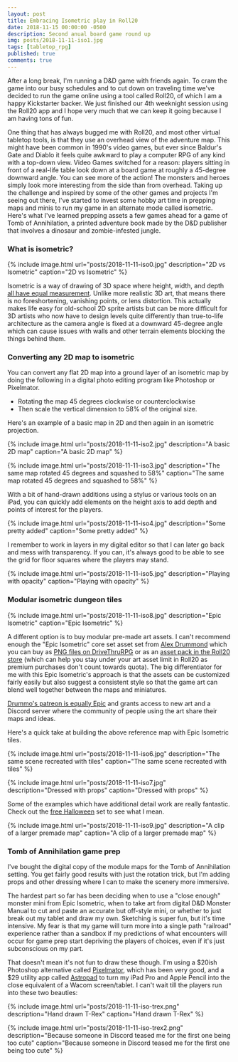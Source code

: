 ```yaml
---
layout: post
title: Embracing Isometric play in Roll20
date: 2018-11-15 00:00:00 -0500
description: Second anual board game round up
img: posts/2018-11-11-iso1.jpg
tags: [tabletop_rpg]
published: true
comments: true
---
```


After a long break, I'm running a D&D game with friends again. To cram the game into our busy schedules and to cut down on traveling time we've decided to run the game online using a tool called Roll20, of which I am a happy Kickstarter backer.  We just finished our 4th weeknight session using the Roll20 app and I hope very much that we can keep it going because I am having tons of fun.  

One thing that has always bugged me with Roll20, and most other virtual tabletop tools, is that they use an overhead view of the adventure map. This might have been common in 1990's video games, but ever since Baldur's Gate and Diablo it feels quite awkward to play a computer RPG of any kind with a top-down view. Video Games switched for a reason: players sitting in front of a real-life table look down at a board game at roughly a 45-degree downward angle. You can see more of the action! The monsters and heroes simply look more interesting from the side than from overhead. Taking up the challenge and inspired by some of the other games and projects I'm seeing out there, I've started to invest some hobby art time in prepping maps and minis to run my game in an alternate mode called isometric.  Here's what I've learned prepping assets a few games ahead for a game of Tomb of Annihilation, a printed adventure book made by the D&D publisher that involves a dinosaur and zombie-infested jungle.

### What is isometric?

{% include image.html url="posts/2018-11-11-iso0.jpg" description="2D vs Isometric" caption="2D vs Isometric" %}

Isometric is a way of drawing of 3D space where height, width, and depth [all have equal measurement](https://en.wikipedia.org/wiki/Isometric). Unlike more realistic 3D art, that means there is no foreshortening, vanishing points, or lens distortion.  This actually makes life easy for old-school 2D sprite artists but can be more difficult for 3D artists who now have to design levels quite differently than true-to-life architecture as the camera angle is fixed at a downward 45-degree angle which can cause issues with walls and other terrain elements blocking the things behind them.

### Converting any 2D map to isometric

You can convert any flat 2D map into a ground layer of an isometric map by doing the following in a digital photo editing program like Photoshop or Pixelmator. 

* Rotating the map 45 degrees clockwise or counterclockwise 
* Then scale the vertical dimension to 58% of the original size.  

Here's an example of a basic map in 2D and then again in an isometric projection.

{% include image.html url="posts/2018-11-11-iso2.jpg" description="A basic 2D map" caption="A basic 2D map" %}

{% include image.html url="posts/2018-11-11-iso3.jpg" description="The same map rotated 45 degrees and squashed to 58%" caption="The same map rotated 45 degrees and squashed to 58%" %}

With a bit of hand-drawn additions using a stylus or various tools on an iPad, you can quickly add elements on the height axis to add depth and points of interest for the players.

{% include image.html url="posts/2018-11-11-iso4.jpg" description="Some pretty added" caption="Some pretty added" %}

I remember to work in layers in my digital editor so that I can later go back and mess with transparency.  If you can, it's always good to be able to see the grid for floor squares where the players may stand.

{% include image.html url="posts/2018-11-11-iso5.jpg" description="Playing with opacity" caption="Playing with opacity" %}

### Modular isometric dungeon tiles

{% include image.html url="posts/2018-11-11-iso8.jpg" description="Epic Isometric" caption="Epic Isometric" %}

A different option is to buy modular pre-made art assets. I can't recommend enough the "Epic Isometric" core set asset set from [Alex Drummond](http://www.alexdrummo.com/) which you can buy as [PNG files on DriveThruRPG](https://www.drivethrurpg.com/product/227980/Epic-Isometric-Digital-tabletop-core-set-Advanced) or as an [asset pack in the Roll20 store](https://marketplace.roll20.net/browse/set/2913/epic-isometric-core-set) (which can help you stay under your art asset limit in Roll20 as premium purchases don't count towards quota).  The big differentiator for me with this Epic Isometric's approach is that the assets can be customized fairly easily but also suggest a consistent style so that the game art can blend well together between the maps and miniatures.

[Drummo's patreon is equally Epic](https://www.patreon.com/epicisometric/posts) and grants access to new art and a Discord server where the community of people using the art share their maps and ideas.

Here's a quick take at building the above reference map with Epic Isometric tiles.

{% include image.html url="posts/2018-11-11-iso6.jpg" description="The same scene recreated with tiles" caption="The same scene recreated with tiles" %}

{% include image.html url="posts/2018-11-11-iso7.jpg" description="Dressed with props" caption="Dressed with props" %}

Some of the examples which have additional detail work are really fantastic.  Check out the [free Halloween](https://www.drivethrurpg.com/product/257582/Epic-Isometric-Halloween-Special-Edition) set to see what I mean.

{% include image.html url="posts/2018-11-11-iso9.jpg" description="A clip of a larger premade map" caption="A clip of a larger premade map" %}

### Tomb of Annihilation game prep

I've bought the digital copy of the module maps for the Tomb of Annihilation setting.  You get fairly good results with just the rotation trick, but I'm adding props and other dressing where I can to make the scenery more immersive.  

The hardest part so far has been deciding when to use a "close enough" monster mini from Epic Isometric, when to take art from digital D&D Monster Manual to cut and paste an accurate but off-style mini, or whether to just break out my tablet and draw my own. Sketching is super fun, but it's time intensive.  My fear is that my game will turn more into a single path "railroad" experience rather than a sandbox if my predictions of what encounters will occur for game prep start depriving the players of choices, even if it's just subconscious on my part.  

That doesn't mean it's not fun to draw these though. I'm using a $20ish Photoshop alternative called [Pixelmator](https://www.pixelmator.com/mac/), which has been very good, and a $29 utility app called [Astropad](https://astropad.com/) to turn my iPad Pro and Apple Pencil into the close equivalent of a Wacom screen/tablet.  I can't wait till the players run into these two beauties:

{% include image.html url="posts/2018-11-11-iso-trex.png" description="Hand drawn T-Rex" caption="Hand drawn T-Rex" %}

{% include image.html url="posts/2018-11-11-iso-trex2.png" description="Because someone in Discord teased me for the first one being too cute" caption="Because someone in Discord teased me for the first one being too cute" %}
